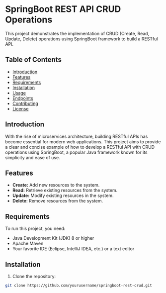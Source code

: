 # SpringBoot REST API CRUD Operations

This project demonstrates the implementation of CRUD (Create, Read, Update, Delete) operations using SpringBoot framework to build a RESTful API.

## Table of Contents

- [Introduction](#introduction)
- [Features](#features)
- [Requirements](#requirements)
- [Installation](#installation)
- [Usage](#usage)
- [Endpoints](#endpoints)
- [Contributing](#contributing)
- [License](#license)

## Introduction

With the rise of microservices architecture, building RESTful APIs has become essential for modern web applications. This project aims to provide a clear and concise example of how to develop a RESTful API with CRUD operations using SpringBoot, a popular Java framework known for its simplicity and ease of use.

## Features

- **Create:** Add new resources to the system.
- **Read:** Retrieve existing resources from the system.
- **Update:** Modify existing resources in the system.
- **Delete:** Remove resources from the system.

## Requirements

To run this project, you need:

- Java Development Kit (JDK) 8 or higher
- Apache Maven
- Your favorite IDE (Eclipse, IntelliJ IDEA, etc.) or a text editor

## Installation

1. Clone the repository:

```bash
git clone https://github.com/yourusername/springboot-rest-crud.git

